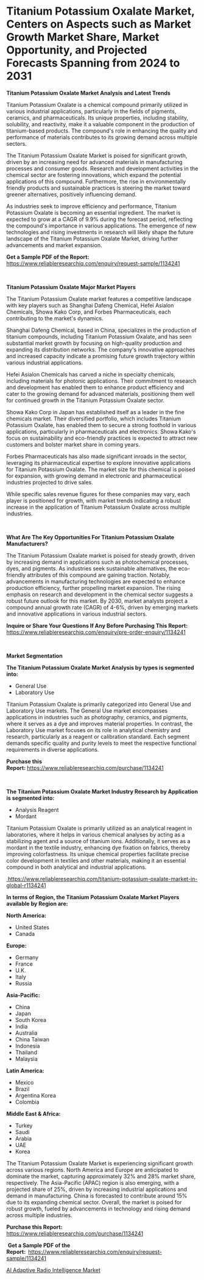 <p><h1>Titanium Potassium Oxalate Market, Centers on Aspects such as Market Growth Market Share, Market Opportunity, and Projected Forecasts Spanning from 2024 to 2031</h1></p><p><strong>Titanium Potassium Oxalate Market Analysis and Latest Trends</strong></p>
<p><p>Titanium Potassium Oxalate is a chemical compound primarily utilized in various industrial applications, particularly in the fields of pigments, ceramics, and pharmaceuticals. Its unique properties, including stability, solubility, and reactivity, make it a valuable component in the production of titanium-based products. The compound's role in enhancing the quality and performance of materials contributes to its growing demand across multiple sectors.</p><p>The Titanium Potassium Oxalate Market is poised for significant growth, driven by an increasing need for advanced materials in manufacturing processes and consumer goods. Research and development activities in the chemical sector are fostering innovations, which expand the potential applications of this compound. Furthermore, the rise in environmentally friendly products and sustainable practices is steering the market toward greener alternatives, positively influencing demand.</p><p>As industries seek to improve efficiency and performance, Titanium Potassium Oxalate is becoming an essential ingredient. The market is expected to grow at a CAGR of 9.9% during the forecast period, reflecting the compound's importance in various applications. The emergence of new technologies and rising investments in research will likely shape the future landscape of the Titanium Potassium Oxalate Market, driving further advancements and market expansion.</p></p>
<p><strong>Get a Sample PDF of the Report:&nbsp;</strong> <a href="https://www.reliableresearchiq.com/enquiry/request-sample/1134241?utm_campaign=1720&utm_medium=2&utm_source=Github&utm_content=ia&utm_term=27122024&utm_id=titanium-potassium-oxalate">https://www.reliableresearchiq.com/enquiry/request-sample/1134241</a></p>
<p>&nbsp;</p>
<p><strong>Titanium Potassium Oxalate Major Market Players</strong></p>
<p><p>The Titanium Potassium Oxalate market features a competitive landscape with key players such as Shanghai Dafeng Chemical, Hefei Asialon Chemicals, Showa Kako Corp, and Forbes Pharmaceuticals, each contributing to the market's dynamics.</p><p>Shanghai Dafeng Chemical, based in China, specializes in the production of titanium compounds, including Titanium Potassium Oxalate, and has seen substantial market growth by focusing on high-quality production and expanding its distribution networks. The company's innovative approaches and increased capacity indicate a promising future growth trajectory within various industrial applications.</p><p>Hefei Asialon Chemicals has carved a niche in specialty chemicals, including materials for photonic applications. Their commitment to research and development has enabled them to enhance product efficiency and cater to the growing demand for advanced materials, positioning them well for continued growth in the Titanium Potassium Oxalate sector.</p><p>Showa Kako Corp in Japan has established itself as a leader in the fine chemicals market. Their diversified portfolio, which includes Titanium Potassium Oxalate, has enabled them to secure a strong foothold in various applications, particularly in pharmaceuticals and electronics. Showa Kako's focus on sustainability and eco-friendly practices is expected to attract new customers and bolster market share in coming years.</p><p>Forbes Pharmaceuticals has also made significant inroads in the sector, leveraging its pharmaceutical expertise to explore innovative applications for Titanium Potassium Oxalate. The market size for this chemical is poised for expansion, with growing demand in electronic and pharmaceutical industries projected to drive sales.</p><p>While specific sales revenue figures for these companies may vary, each player is positioned for growth, with market trends indicating a robust increase in the application of Titanium Potassium Oxalate across multiple industries.</p></p>
<p>&nbsp;</p>
<p><strong>What Are The Key Opportunities For Titanium Potassium Oxalate Manufacturers?</strong></p>
<p><p>The Titanium Potassium Oxalate market is poised for steady growth, driven by increasing demand in applications such as photochemical processes, dyes, and pigments. As industries seek sustainable alternatives, the eco-friendly attributes of this compound are gaining traction. Notably, advancements in manufacturing technologies are expected to enhance production efficiency, further propelling market expansion. The rising emphasis on research and development in the chemical sector suggests a robust future outlook for this market. By 2030, market analysts project a compound annual growth rate (CAGR) of 4-6%, driven by emerging markets and innovative applications in various industrial sectors.</p></p>
<p><strong>Inquire or Share Your Questions If Any Before Purchasing This Report:</strong> <a href="https://www.reliableresearchiq.com/enquiry/pre-order-enquiry/1134241?utm_campaign=1720&utm_medium=2&utm_source=Github&utm_content=ia&utm_term=27122024&utm_id=titanium-potassium-oxalate">https://www.reliableresearchiq.com/enquiry/pre-order-enquiry/1134241</a></p>
<p>&nbsp;</p>
<p><strong>Market Segmentation</strong></p>
<p><strong>The Titanium Potassium Oxalate Market Analysis by types is segmented into:</strong></p>
<p><ul><li>General Use</li><li>Laboratory Use</li></ul></p>
<p><p>Titanium Potassium Oxalate is primarily categorized into General Use and Laboratory Use markets. The General Use market encompasses applications in industries such as photography, ceramics, and pigments, where it serves as a dye and improves material properties. In contrast, the Laboratory Use market focuses on its role in analytical chemistry and research, particularly as a reagent or calibration standard. Each segment demands specific quality and purity levels to meet the respective functional requirements in diverse applications.</p></p>
<p><strong>Purchase this Report:&nbsp;</strong><a href="https://www.reliableresearchiq.com/purchase/1134241?utm_campaign=1720&utm_medium=2&utm_source=Github&utm_content=ia&utm_term=27122024&utm_id=titanium-potassium-oxalate">https://www.reliableresearchiq.com/purchase/1134241</a></p>
<p>&nbsp;</p>
<p><strong>The Titanium Potassium Oxalate Market Industry Research by Application is segmented into:</strong></p>
<p><ul><li>Analysis Reagent</li><li>Mordant</li></ul></p>
<p><p>Titanium Potassium Oxalate is primarily utilized as an analytical reagent in laboratories, where it helps in various chemical analyses by acting as a stabilizing agent and a source of titanium ions. Additionally, it serves as a mordant in the textile industry, enhancing dye fixation on fabrics, thereby improving colorfastness. Its unique chemical properties facilitate precise color development in textiles and other materials, making it an essential compound in both analytical and industrial applications.</p></p>
<p><a href="https://www.reliableresearchiq.com/titanium-potassium-oxalate-market-in-global-r1134241?utm_campaign=1720&utm_medium=2&utm_source=Github&utm_content=ia&utm_term=27122024&utm_id=titanium-potassium-oxalate">&nbsp;https://www.reliableresearchiq.com/titanium-potassium-oxalate-market-in-global-r1134241</a></p>
<p><strong>In terms of Region, the Titanium Potassium Oxalate Market Players available by Region are:</strong></p>
<p>
    <p> <strong> North America: </strong>
        <ul>
            <li>United States</li>
            <li>Canada</li>
        </ul>
        </p> 
    <p> <strong> Europe: </strong>
        <ul>
            <li>Germany</li>
            <li>France</li>
            <li>U.K.</li>
            <li>Italy</li>
            <li>Russia</li>
        </ul>
        </p> 
    <p> <strong> Asia-Pacific: </strong>
        <ul>
            <li>China</li>
            <li>Japan</li>
            <li>South Korea</li>
            <li>India</li>
            <li>Australia</li>
            <li>China Taiwan</li>
            <li>Indonesia</li>
            <li>Thailand</li>
            <li>Malaysia</li>
        </ul>
        </p> 
    <p> <strong> Latin America: </strong>
        <ul>
            <li>Mexico</li>
            <li>Brazil</li>
            <li>Argentina Korea</li>
            <li>Colombia</li>
        </ul>
        </p> 
    <p> <strong> Middle East & Africa: </strong>
        <ul>
            <li>Turkey</li>
            <li>Saudi</li>
            <li>Arabia</li>
            <li>UAE</li>
            <li>Korea</li>
        </ul>
    </p>
    </p>
<p><p>The Titanium Potassium Oxalate Market is experiencing significant growth across various regions. North America and Europe are anticipated to dominate the market, capturing approximately 32% and 28% market share, respectively. The Asia-Pacific (APAC) region is also emerging, with a projected share of 25%, driven by increasing industrial applications and demand in manufacturing. China is forecasted to contribute around 15% due to its expanding chemical sector. Overall, the market is poised for robust growth, fueled by advancements in technology and rising demand across multiple industries.</p></p>
<p><strong>Purchase this Report: </strong><a href="https://www.reliableresearchiq.com/purchase/1134241?utm_campaign=1720&utm_medium=2&utm_source=Github&utm_content=ia&utm_term=27122024&utm_id=titanium-potassium-oxalate">https://www.reliableresearchiq.com/purchase/1134241</a></p>
<p>&nbsp;<strong>Get a Sample PDF of the Report:&nbsp;&nbsp;</strong><a href="https://www.reliableresearchiq.com/enquiry/request-sample/1134241?utm_campaign=1720&utm_medium=2&utm_source=Github&utm_content=ia&utm_term=27122024&utm_id=titanium-potassium-oxalate">https://www.reliableresearchiq.com/enquiry/request-sample/1134241</a></p>
<p><strong></strong></p>
<p><p><a href="https://github.com/marlanamarvn/Market-Research-Report-List-1/blob/main/ai-adaptive-radio-intelligence-market.md?utm_campaign=1720&utm_medium=2&utm_source=Github&utm_content=ia&utm_term=27122024&utm_id=titanium-potassium-oxalate">AI Adaptive Radio Intelligence Market</a></p></p>